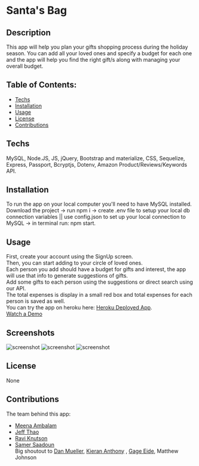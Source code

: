 # Santa's Bag

## Description
   This app will help you plan your gifts shopping process during the holiday season. You can add all your loved ones and specify a budget for each one and the app will help you find the right gift/s along with managing your overall budget. 

  ## Table of Contents:
  * [Techs](#Techs)
  * [Installation](#Installation)
  * [Usage](#usage)
  * [License](#license)
  * [Contributions](#contributions)
  
  ## Techs
  MySQL, Node.JS, JS, jQuery, Bootstrap and materialize, CSS, Sequelize, Express, Passport, Bcryptjs, Dotenv, Amazon Product/Reviews/Keywords API.

  ## Installation
  To run the app on your local computer you'll need to have MySQL installed. Download the project -> run npm i -> create .env file to setup your local db connection variables || use config.json to set up your local connection to MySQL -> in terminal run: npm start. 
  
  ## Usage
  First, create your account using the SignUp screen.  
  Then, you can start adding to your circle of loved ones.   
  Each person you add should have a budget for gifts and interest, the app will use that info to generate suggestions of gifts.  
  Add some gifts to each person using the suggestions or direct search using our API.  
  The total expenses is display in a small red box and total expenses for each person is saved as well.  
  You can try the app on heroku here: [Heroku Deployed App](https://santas-bag.herokuapp.com/).  
  [Watch a Demo](https://www.youtube.com/watch?v=anhtoBlPbDM)  
  
  ## Screenshots
  ![screenshot](workday.png)
  ![screenshot](workday.png)
  ![screenshot](workday.png)
  
  ## License
  None
  
  ## Contributions
  The team behind this app:
  * [Meena Ambalam](https://github.com/meenaambalam)
  * [Jeff Thao](https://github.com/JeffThao)
  * [Ravi Knutson](https://github.com/Knuts839)
  * [Samer Saadoun](https://github.com/samergain)  
  Big shoutout to [Dan Mueller](https://github.com/demuelle), [Kieran Anthony](https://github.com/zekkxx) , [Gage Eide](https://github.com/gage117), Matthew Johnson
  

